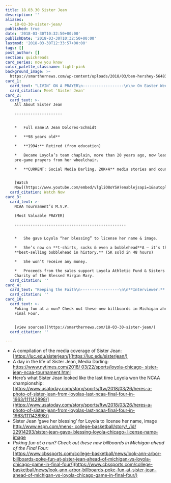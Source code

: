 ```yaml
---
title: 18.03.30 Sister Jean
description: ''
aliases:
  - 18-03-30-sister-jean/
published: true
date: '2018-03-30T10:32:50+00:00'
publishDate: '2018-03-30T10:32:50+00:00'
lastmod: '2018-03-30T12:33:57+00:00'
tags: []
post_author: []
section: quickreads
card_series: now you know
color_palette_classname: light-pink
background_image: >-
  https://smarthernews.com/wp-content/uploads/2018/03/ben-hershey-564838-unsplash-scaled.jpg
card_1:
  card_text: "LIVIN’ ON A PRAYER\n------------------\n\n> On Easter Weekend, a **nun’s** favorite underdog team attempts a **miracle** win in the NCAA Final Four.\n> \n> **“It’s pretty hard to go up against God, man.’’**\n> \n> Dick Vitale Legendary Sportscaster\n\nMeet 'Sister Jean'"
  card_citation: Meet 'Sister Jean'
card_2:
  card_text: >-
    All About Sister Jean

    ---------------------


    *   Full name:A Jean Dolores-Schmidt

    *   **98 years old**

    *   **1994:** Retired (from education)

    *   Became Loyola’s team chaplain, more than 20 years ago, now leading
    pre-game prayers from her wheelchair.

    *   **CURRENT: Social Media Darling. 20K+A** media stories and counting.


    [Watch
    Now](https://www.youtube.com/embed/vlgliO8oYSA?enablejsapi=1&autoplay=1&rel=0)
  card_citation: Watch Now
card_3:
  card_text: >-
    NCAA Tournament’s M.V.P.  

    (Most Valuable PRAYER)

    -------------------------------------------------


    *   She gave Loyola “her blessing” to license her name & image.

    *   She’s now on **t-shirts, socks & even a bobblehead**A — it’s the
    **best-selling bobblehead in history.** (5K sold in 48 hours)

    *   She won’t receive any money.

    *   Proceeds from the sales support Loyola Athletic Fund & Sisters of
    Charity of the Blessed Virgin Mary.
  card_citation: ''
card_4:
  card_text: "Keeping the Faith\n-----------------\n\n**Interviewer:** ‘What did you give up for Lent?’  \n**Sister Jean:** ‘Losing.’\n\n**Final Four is Saturday:**  \nLoyola-Chicago vs. Michigan (6:09PM ET)  \nKansas vs. Villanova (8:49PM ET)\n\nNCAA Championship Game is  \nMonday night."
  card_citation: ''
card_10:
  card_text: >-
    Poking fun at a nun? Check out these new billboards in Michigan ahead of the
    Final Four.


    [view sources](https://smarthernews.com/18-03-30-sister-jean/)
  card_citation: ''

---
```

*   A compilation of the media coverage of Sister Jean: [https://luc.edu/sisterjean/](https://luc.edu/sisterjean/)
*   A day in the life of Sister Jean, Media Darling: [https://www.nytimes.com/2018/ 03/22/sports/loyola-chicago- sister-jean-ncaa-tournament.html](https://www.nytimes.com/2018/)
*   Here’s what Sister Jean looked like the last time Loyola won the NCAA championship: [https://www.usatoday.com/story/sports/ftw/2018/03/26/heres-a-photo-of-sister-jean-from-loyolas-last-ncaa-final-four-in-1963/111142898/](https://www.usatoday.com/story/sports/ftw/2018/03/26/heres-a-photo-of-sister-jean-from-loyolas-last-ncaa-final-four-in-1963/111142898/)
*   Sister Jean ‘gave her blessing’ for Loyola to license her name, image [http://www.espn.com/mens- college-basketball/story/_/id/ 22914293/sister-jean-gave- blessing-loyola-chicago- license-name-image](http://www.espn.com/mens-)
*   _Poking fun at a nun? Check out these new billboards in Michigan ahead of the Final Four:_  
    [https://www.cbssports.com/college-basketball/news/look-ann-arbor-billboards-poke-fun-at-sister-jean-ahead-of-michigan-vs-loyola-chicago-game-in-final-four/](https://www.cbssports.com/college-basketball/news/look-ann-arbor-billboards-poke-fun-at-sister-jean-ahead-of-michigan-vs-loyola-chicago-game-in-final-four/)